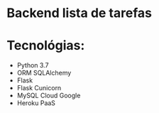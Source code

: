 # Backend lista de tarefas

# Tecnológias:
- Python 3.7
- ORM SQLAlchemy
- Flask
- Flask Cunicorn
- MySQL Cloud Google
- Heroku PaaS
